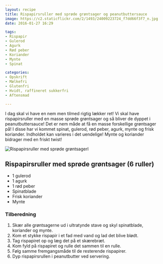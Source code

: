 ```yaml
---
layout: recipe
title: Rispapirsruller med sprøde grøntsager og peanutbuttersauce
image: https://c2.staticflickr.com/2/1493/24009223724_f7dd66f3f7_n.jpg
date: 2016-01-27 16:29

tags:
- Rispapir
- Gulerod
- Agurk
- Rød peber
- Koriander 
- Mynte
- Spinat

categories:
- Opskrift
- Mælkefri
- Glutenfri
- Hvidt, raffineret sukkerfri
- Aftensmad

---
```

I dag skal vi have en nem men tilmed rigtig lækker ret! Vi skal have rispapirsruller med en masse sprøde grøntsager og så bliver de dyppet i peanutbuttersauce! Det er nem måde at få en masse forskellige grøntsager på! I disse har vi kommet spinat, gulerod, rød peber, agurk, mynte og frisk koriander. Indholdet kan varieres i det uendelige! Mynte og koriander bidrager med en friskt twist!


![Rispapirsruller med sprøde grøntsagerl](https://c2.staticflickr.com/2/1493/24009223724_6feac552dd_o.jpg)



## Rispapirsruller med sprøde grøntsager (6 ruller)
- 1 gulerod
- 1 agurk
- 1 rød peber
- Spinatblade 
- Frisk koriander 
- Mynte




### Tilberedning
1. Skær alle grøntsagerne ud i ultratynde stave og skyl spinatblade, koriander og mynte.
2. Kom et stykke rispapir i et fad med vand og lad det blive blødt.
3. Tag rispapiret op og læg det på et skærebræt. 
4. Kom fyld på rispapiret og rulle det sammen til en rulle.
5. Følg samme fremgangsmåde til de resterende rispapirer. 
6. Dyp rispapirsrullen i peanutbutter ved servering.




 